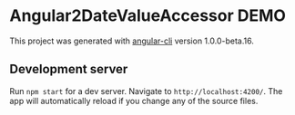 # Angular2DateValueAccessor DEMO

This project was generated with [angular-cli](https://github.com/angular/angular-cli) version 1.0.0-beta.16.

## Development server
Run `npm start` for a dev server. Navigate to `http://localhost:4200/`.
The app will automatically reload if you change any of the source files.

